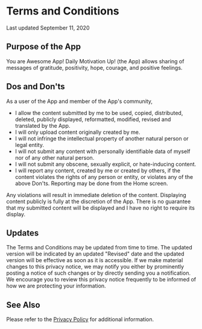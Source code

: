 # Terms and Conditions

Last updated September 11, 2020

## Purpose of the App

You are Awesome App! Daily Motivation Up! (the App) allows sharing of messages of gratitude, positivity, hope, courage, and positive feelings.

## Dos and Don'ts

As a user of the App and member of the App's community,

- I allow the content submitted by me to be used, copied, distributed, deleted, publicly displayed, reformatted, modified, revised and translated by the App.
- I will only upload content originally created by me.
- I will not infringe the intellectual property of another natural person or legal entity.
- I will not submit any content with personally identifiable data of myself nor of any other natural person.
- I will not submit any obscene, sexually explicit, or hate-inducing content.
- I will report any content, created by me or created by others, if the content violates the rights of any person or entity, or violates any of the above Don'ts. Reporting may be done from the Home screen.

Any violations will result in immediate deletion of the content. Displaying content publicly is fully at the discretion of the App. There is no guarantee that my submitted content will be displayed and I have no right to require its display.

## Updates

The Terms and Conditions may be updated from time to time. The updated version will be indicated by an updated "Revised" date and the updated version will be effective as soon as it is accessible. If we make material changes to this privacy notice, we may notify you either by prominently posting a notice of such changes or by directly sending you a notification. We encourage you to review this privacy notice frequently to be informed of how we are protecting your information.

## See Also

Please refer to the [Privacy Policy](https://you-are-awesome-app-privacy-policy.s3.eu-central-1.amazonaws.com/PrivacyPolicyEn.html) for additional information.
